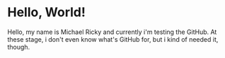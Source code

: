 # Hello, World!

Hello, my name is Michael Ricky and currently i'm testing the GitHub.
At these stage, i don't even know what's GitHub for, but i kind of needed it, though.
